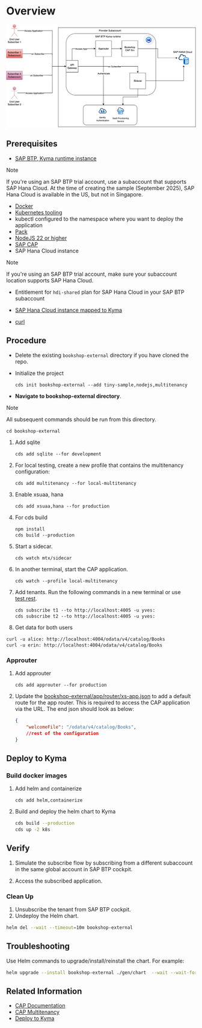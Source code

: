 # Overview

![mt-bookshop](./assets/bookshop-mt.png)

## Prerequisites

- [SAP BTP, Kyma runtime instance](../prerequisites/README.md#kyma)

> [!Note]
> If you're using an SAP BTP trial account, use a subaccount that supports SAP Hana Cloud. At the time of creating the sample (September 2025), SAP Hana Cloud is available in the US, but not in Singapore.

- [Docker](../prerequisites/README.md#docker)
- [Kubernetes tooling](../prerequisites/README.md#kubernetes)
- kubectl configured to the namespace where you want to deploy the application
- [Pack](../prerequisites/README.md#pack)
- [NodeJS 22 or higher](https://nodejs.org/en/download/)
- [SAP CAP](../prerequisites/README.md#sap-cap)
- SAP Hana Cloud instance

> [!Note]
> If you're using an SAP BTP trial account, make sure your subaccount location supports SAP Hana Cloud.

- Entitlement for `hdi-shared` plan for SAP Hana Cloud in your SAP BTP subaccount
- [SAP Hana Cloud instance mapped to Kyma](https://blogs.sap.com/2022/12/15/consuming-sap-hana-cloud-from-the-kyma-environment/)

- [curl](https://curl.se/)

## Procedure

- Delete the existing `bookshop-external` directory if you have cloned the repo.

- Initialize the project

    ```shell
    cds init bookshop-external --add tiny-sample,nodejs,multitenancy
    ```

- **Navigate to bookshop-external directory**.

> [!Note]
> All subsequent commands should be run from this directory.

  ```shell
  cd bookshop-external
  ```

1. Add sqlite

    ```shell
    cds add sqlite --for development
    ```

2. For local testing, create a new profile that contains the multitenancy configuration:

    ```shell
    cds add multitenancy --for local-multitenancy
    ```

3. Enable xsuaa, hana

    ```shell
    cds add xsuaa,hana --for production
    ```

4. For cds build

    ```shell
    npm install
    cds build --production
    ```

5. Start a sidecar.

    ```shell
    cds watch mtx/sidecar
    ```

6. In another terminal, start the CAP application.

    ```shell
    cds watch --profile local-multitenancy
    ```

7. Add tenants. Run the following commands in a new terminal or use [test.rest](./test.rest).

    ```shell
    cds subscribe t1 --to http://localhost:4005 -u yves:
    cds subscribe t2 --to http://localhost:4005 -u yves:
    ```

7. Get data for both users

  ```shell
  curl -u alice: http://localhost:4004/odata/v4/catalog/Books
  curl -u erin: http://localhost:4004/odata/v4/catalog/Books
  ```

### Approuter

1. Add approuter

    ```shell
    cds add approuter --for production
    ```

2. Update the [bookshop-external/app/router/xs-app.json](bookshop-external/app/router/xs-app.json) to add a default route for the app router. This is required to access the CAP application via the URL. The end json should look as below:

    ```json
    {
        "welcomeFile": "/odata/v4/catalog/Books",
        //rest of the configuration
    }
    ```

## Deploy to Kyma

### Build docker images

1. Add helm and containerize

    ```shell
    cds add helm,containerize
    ```

2. Build and deploy the helm chart to Kyma

    ```bash
    cds build --production
    cds up -2 k8s
    ```

## Verify

1. Simulate the subscribe flow by subscribing from a different subaccount in the same global account in SAP BTP cockpit.

2. Access the subscribed application.

### Clean Up

1. Unsubscribe the tenant from SAP BTP cockpit.
2. Undeploy the Helm chart.

  ```bash
  helm del --wait --timeout=10m bookshop-external
  ```

## Troubleshooting

Use Helm commands to upgrade/install/reinstall the chart. For example:

  ```bash
  helm upgrade --install bookshop-external ./gen/chart  --wait --wait-for-jobs --timeout=10m --set-file xsuaa.jsonParameters=xs-security.json
  ```

## Related Information

- [CAP Documentation](https://cap.cloud.sap/docs/get-started/)
- [CAP Multitenancy](https://cap.cloud.sap/docs/guides/multitenancy/)
- [Deploy to Kyma](https://cap.cloud.sap/docs/guides/deployment/to-kyma)
